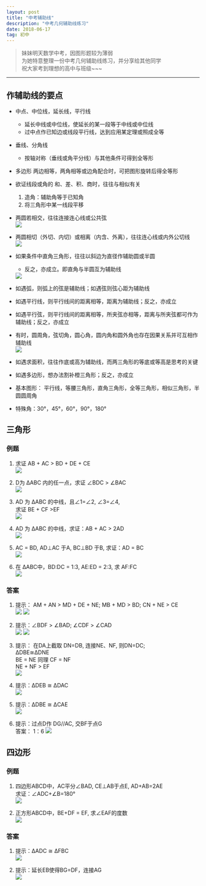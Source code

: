 ```yaml
---
layout: post
title: "中考辅助线"
description: "中考几何辅助线练习"
date: 2018-06-17
tag: 初中
---
```



> 妹妹明天数学中考，因图形题较为薄弱  
> 为她特意整理一份中考几何辅助线练习，并分享给其他同学  
> 祝大家考到理想的高中与班级~~~  

**********


## 作辅助线的要点

* 中点、中位线，延长线，平行线  
	* 延长中线或中位线，使延长的某一段等于中线或中位线  
	* 过中点作已知边或线段平行线，达到应用某定理或照成全等  

* 垂线、分角线  
	* 按轴对称（垂线或角平分线）与其他条件可得到全等形  

* 多边形 两边相等，两角相等或边角配合时，可把图形旋转后得全等形  

* 欲证线段或角的 和、差、积、商时，往往与相似有关  
	1. 造角：辅助角等于已知角  
	2. 将三角形中某一线段平移  

* 两圆若相交，往往连接连心线或公共弦  
	<img src="/images/junior/circle_1.PNG">  

* 两圆相切（外切、内切）或相离（内含、外离），往往连心线或内外公切线  
	<img src="/images/junior/circle_2.PNG">  

* 如果条件中直角三角形，往往以斜边为直径作辅助圆或半圆  
	* 反之，亦成立。即直角与半圆互为辅助线  
	<img src="/images/junior/circle_3.PNG">  

* 如遇弧，则弧上的弦是辅助线；如遇弦则弦心距为辅助线  
* 如遇平行线，则平行线间的距离相等，距离为辅助线；反之，亦成立  
* 如遇平行弦，则平行线间的距离相等，所夹弦亦相等，距离与所夹弦都可作为辅助线；反之，亦成立  
* 有时，圆周角，弦切角，圆心角，圆内角和圆外角也存在因果关系并可互相作辅助线  
	<img src="/images/junior/circle_4.PNG">  

* 如遇求面积，往往作底或高为辅助线，而两三角形的等底或等高是思考的关键
* 如遇多边形，想办法割补橙三角形；反之，亦成立

* 基本图形： 平行线，等腰三角形，直角三角形，全等三角形，相似三角形，半圆圆周角  

* 特殊角：30&deg;，45&deg;，60&deg;，90&deg;，180&deg;  

## 三角形  

### 例题  

1. 求证 AB + AC > BD + DE + CE  
	<img src="/images/junior/tri_1.PNG">  

2. D为 &Delta;ABC 内的任一点，求证 &ang;BDC > &ang;BAC  
	<img src="/images/junior/tri_2.PNG">  

3. AD 为 &Delta;ABC 的中线，且&ang;1=&ang;2, &ang;3=&ang;4,  
	求证 BE + CF >EF  
	<img src="/images/junior/tri_3.PNG">  

4. AD 为 &Delta;ABC 的中线，求证：AB + AC > 2AD  
	<img src="/images/junior/tri_4.PNG">  

5. AC = BD, AD&perp;AC 于A, BC&perp;BD 于B, 求证：AD = BC  
	<img src="/images/junior/tri_5.PNG">  

6. 在 &Delta;ABC中，BD:DC = 1:3, AE:ED = 2:3, 求 AF:FC  
	<img src="/images/junior/tri_6.PNG">  


### 答案  

1. 提示： AM + AN > MD + DE + NE; MB + MD > BD; CN + NE > CE  
	<img src="/images/junior/a_1.PNG">
	<img src="/images/junior/a_1.1.PNG">  

2. 提示：&ang;BDF > &ang;BAD; &ang;CDF > &ang;CAD  
	<img src="/images/junior/a_2.PNG">
	<img src="/images/junior/a_2.1.PNG">  

3. 提示： 在DA上截取 DN=DB, 连接NE、NF, 则DN=DC;  
&Delta;DBE&cong;&Delta;DNE  
BE = NE 同理 CF = NF  
NE + NF > EF  
	<img src="/images/junior/a_3.PNG">  

4. 提示：&Delta;DEB &cong; &Delta;DAC  
	<img src="/images/junior/a_4.PNG">  


5. 提示：&Delta;DBE &cong; &Delta;CAE   
	<img src="/images/junior/a_5.PNG">  

6. 提示：过点D作 DG//AC, 交BF于点G  
	答案： 1：6 
	<img src="/images/junior/a_6.PNG">  

## 四边形  

### 例题  

1. 四边形ABCD中，AC平分&ang;BAD, CE&perp;AB于点E, AD+AB=2AE  
	求证：&ang;ADC+&ang;B=180&deg;  
	<img src="/images/junior/qua_1.PNG">  

2. 正方形ABCD中，BE+DF = EF, 求&ang;EAF的度数  
	<img src="/images/junior/qua_2.PNG">  

### 答案  

1. 提示：&Delta;ADC &cong; &Delta;FBC  
	<img src="/images/junior/a_7.PNG">  

1. 提示：延长EB使得BG=DF，连接AG  
	<img src="/images/junior/a_8.PNG">  

